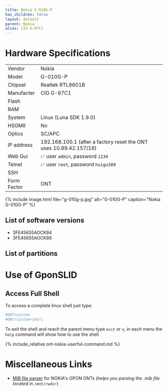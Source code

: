 ```yaml
---
title: Nokia G-010G-P
has_children: false
layout: default
parent: Nokia
alias: CIG G-97C1
---
```


# Hardware Specifications

|             |                                                                     |
| ----------- | ------------------------------------------------------------------- |
| Vendor      | Nokia                                                               |
| Model       | G-010G-P                                                            |
| Chipset     | Realtek RTL9601B                                                    |
| Manufacter  | CIG G-97C1                                                          |
| Flash       |                                                                     |
| RAM         |                                                                     |
| System      | Linux (Luna SDK 1.9.0)                                              |
| HSGMII      | No                                                                  |
| Optics      | SC/APC                                                              |
| IP address  | 192.168.100.1  (after a factory reset the ONT uses 10.89.42.157/16) |
| Web Gui     | ✅ user `admin`, password `1234`                                    |
| Telnet      | ✅ user `root`, password `huigu309`                                 |
| SSH         |                                                                     |
| Form Factor | ONT                                                                 |

{% include image.html file="g-010g-p.jpg"  alt="G-010G-P" caption="Nokia G-010G-P" %}

## List of software versions

- 3FE45655AOCK94
- 3FE45655AOCK88

## List of partitions

# Use of GponSLID

## Access Full Shell

To access a complete linux shell just type:
```sh
#ONT>system
#ONT/system>shell
```

To exit the shell and reach the parent menu type `exit` or `x`, in each menu the `help` command will show how to use the shell

{% include_relative ont-nokia-userful-command.md %}

# Miscellaneous Links
- <a href="https://github.com/nanomad/nokia-ont-mib-parser">MIB file parser</a> for NOKIA's GPON ONTs (*helps you parsing the .mib file located in `/mnt/rwdir`*)


